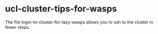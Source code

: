 # ucl-cluster-tips-for-wasps

The file login-to-cluster-for-lazy-wasps allows you to ssh to the cluster in fewer steps.
